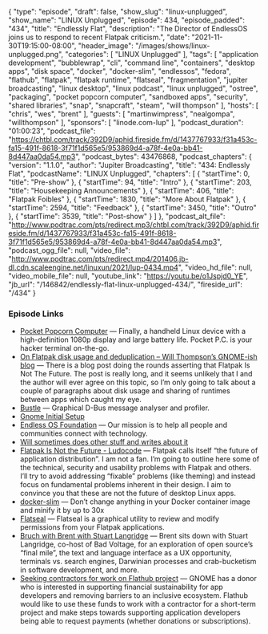 {
  "type": "episode",
  "draft": false,
  "show_slug": "linux-unplugged",
  "show_name": "LINUX Unplugged",
  "episode": 434,
  "episode_padded": "434",
  "title": "Endlessly Flat",
  "description": "The Director of EndlessOS joins us to respond to recent Flatpak criticism.",
  "date": "2021-11-30T19:15:00-08:00",
  "header_image": "/images/shows/linux-unplugged.png",
  "categories": [
    "LINUX Unplugged"
  ],
  "tags": [
    "application development",
    "bubblewrap",
    "cli",
    "command line",
    "containers",
    "desktop apps",
    "disk space",
    "docker",
    "docker-slim",
    "endlessos",
    "fedora",
    "flathub",
    "flatpak",
    "flatpak runtime",
    "flatseal",
    "fragmentation",
    "jupiter broadcasting",
    "linux desktop",
    "linux podcast",
    "linux unplugged",
    "ostree",
    "packaging",
    "pocket popcorn computer",
    "sandboxed apps",
    "security",
    "shared libraries",
    "snap",
    "snapcraft",
    "steam",
    "will thompson"
  ],
  "hosts": [
    "chris",
    "wes",
    "brent"
  ],
  "guests": [
    "martinwimpress",
    "nealgompa",
    "willthompson"
  ],
  "sponsors": [
    "linode.com-lup"
  ],
  "podcast_duration": "01:00:23",
  "podcast_file": "https://chtbl.com/track/392D9/aphid.fireside.fm/d/1437767933/f31a453c-fa15-491f-8618-3f71f1d565e5/953869d4-a78f-4e0a-bb41-8d447aa0da54.mp3",
  "podcast_bytes": 43476868,
  "podcast_chapters": {
    "version": "1.1.0",
    "author": "Jupiter Broadcasting",
    "title": "434: Endlessly Flat",
    "podcastName": "LINUX Unplugged",
    "chapters": [
      {
        "startTime": 0,
        "title": "Pre-show"
      },
      {
        "startTime": 94,
        "title": "Intro"
      },
      {
        "startTime": 203,
        "title": "Housekeeping Announcements"
      },
      {
        "startTime": 406,
        "title": "Flatpak Foibles"
      },
      {
        "startTime": 1830,
        "title": "More About Flatpak"
      },
      {
        "startTime": 2594,
        "title": "Feedback"
      },
      {
        "startTime": 3450,
        "title": "Outro"
      },
      {
        "startTime": 3539,
        "title": "Post-show"
      }
    ]
  },
  "podcast_alt_file": "http://www.podtrac.com/pts/redirect.mp3/chtbl.com/track/392D9/aphid.fireside.fm/d/1437767933/f31a453c-fa15-491f-8618-3f71f1d565e5/953869d4-a78f-4e0a-bb41-8d447aa0da54.mp3",
  "podcast_ogg_file": null,
  "video_file": "http://www.podtrac.com/pts/redirect.mp4/201406.jb-dl.cdn.scaleengine.net/linuxun/2021/lup-0434.mp4",
  "video_hd_file": null,
  "video_mobile_file": null,
  "youtube_link": "https://youtu.be/o1Jspjd0_YE",
  "jb_url": "/146842/endlessly-flat-linux-unplugged-434/",
  "fireside_url": "/434"
}


### Episode Links

  * [Pocket Popcorn Computer](https://pocket.popcorncomputer.com/ "Pocket Popcorn Computer") — Finally, a handheld Linux device with a high-definition 1080p display and large battery life. Pocket P.C. is your hacker terminal on-the-go.
  * [On Flatpak disk usage and deduplication – Will Thompson’s GNOME-ish blog](https://blogs.gnome.org/wjjt/2021/11/24/on-flatpak-disk-usage-and-deduplication/ "On Flatpak disk usage and deduplication – Will Thompson’s GNOME-ish blog") — There is a blog post doing the rounds asserting that Flatpak Is Not The Future. The post is really long, and it seems unlikely that I and the author will ever agree on this topic, so I’m only going to talk about a couple of paragraphs about disk usage and sharing of runtimes between apps which caught my eye.
  * [Bustle](https://gitlab.freedesktop.org/bustle/bustle "Bustle") — Graphical D-Bus message analyser and profiler.
  * [Gnome Initial Setup](https://gitlab.gnome.org/GNOME/gnome-initial-setup "Gnome Initial Setup")
  * [Endless OS Foundation](https://endlessos.org/ "Endless OS Foundation") — Our mission is to help all people and communities connect with technology.
  * [Will sometimes does other stuff and writes about it](https://write.wjt.me.uk/ "Will sometimes does other stuff and writes about it")
  * [Flatpak Is Not the Future - Ludocode](https://ludocode.com/blog/flatpak-is-not-the-future "Flatpak Is Not the Future - Ludocode") — Flatpak calls itself “the future of application distribution”. I am not a fan. I’m going to outline here some of the technical, security and usability problems with Flatpak and others. I’ll try to avoid addressing “fixable” problems (like theming) and instead focus on fundamental problems inherent in their design. I aim to convince you that these are not the future of desktop Linux apps.
  * [docker-slim](https://github.com/docker-slim/docker-slim "docker-slim") — Don’t change anything in your Docker container image and minify it by up to 30x
  * [Flatseal](https://flathub.org/apps/details/com.github.tchx84.Flatseal "Flatseal") — Flatseal is a graphical utility to review and modify permissions from your Flatpak applications.
  * [Bruch with Brent with Stuart Langridge](https://www.jupiterbroadcasting.com/140427/brunch-with-brent-stuart-langridge-jupiter-extras-65/ "Bruch with Brent with Stuart Langridge") — Brent sits down with Stuart Langridge, co-host of Bad Voltage, for an exploration of open source’s “final mile”, the text and language interface as a UX opportunity, terminals vs. search engines, Darwinian processes and crab-bucketism in software development, and more.
  * [Seeking contractors for work on Flathub project](https://discourse.flathub.org/t/seeking-contractors-for-work-on-flathub-project/1889 "Seeking contractors for work on Flathub project") — GNOME has a donor who is interested in supporting financial sustainability for app developers and removing barriers to an inclusive ecosystem. Flathub would like to use these funds to work with a contractor for a short-term project and make steps towards supporting application developers being able to request payments (whether donations or subscriptions). 


